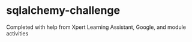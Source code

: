 # sqlalchemy-challenge
Completed with help from Xpert Learning Assistant, Google, and module activities
